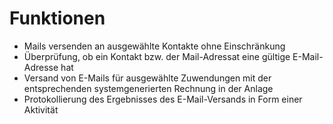 # Funktionen

* Mails versenden an ausgewählte Kontakte ohne Einschränkung
* Überprüfung, ob ein Kontakt bzw. der Mail-Adressat eine gültige E-Mail-Adresse hat
* Versand von E-Mails für ausgewählte Zuwendungen mit der entsprechenden systemgenerierten Rechnung in der Anlage
* Protokollierung des Ergebnisses des E-Mail-Versands in Form einer Aktivität 
